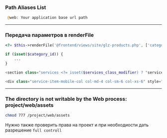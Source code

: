 ### Path Aliases List
```php
 @web: Your application base url path
```
___
### Передача параметров в renderFile

```php
<?= $this->renderFile('@frontend/views/site/glz-products.php', ['category_id' => 79, 'h2_title' => 'Примеры наших работ']) ?>
```

```php
if (isset($category_id)) {
	...
}

<section class="services <?= isset($services_class_modifier) ? "services--{$services_class_modifier}" : '' ?>">

<div class="service-item-mobile-col col-md-4 col-sm-6 col-xs-6" style="<?= !in_array($key, $active_services) ? 'display: none;' : '' ?>">
```
___

### The directory is not writable by the Web process: project/web/assets

```bash
chmod 777 /project/web/assets
```

Нужно также проверить права на проект и при необходиости дать разрешение `full controll`
